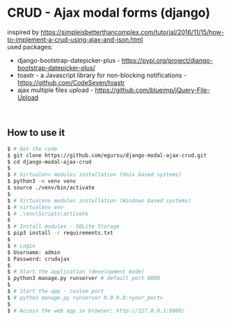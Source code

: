 # CRUD - Ajax modal forms (django)
inspired by https://simpleisbetterthancomplex.com/tutorial/2016/11/15/how-to-implement-a-crud-using-ajax-and-json.html
<br />
used packages:
+ django-bootstrap-datepicker-plus - https://pypi.org/project/django-bootstrap-datepicker-plus/
+ toastr - a Javascript library for non-blocking notifications - https://github.com/CodeSeven/toastr
+ ajax multiple files upload - https://github.com/blueimp/jQuery-File-Upload
<br />

## How to use it

```bash
$ # Get the code
$ git clone https://github.com/egursu/django-modal-ajax-crud.git
$ cd django-modal-ajax-crud
$
$ # Virtualenv modules installation (Unix based systems)
$ python3 -m venv venv
$ source ./venv/bin/activate
$
$ # Virtualenv modules installation (Windows based systems)
$ # virtualenv env
$ # .\env\Scripts\activate
$
$ # Install modules - SQLite Storage
$ pip3 install -r requirements.txt
$
$ # Login
$ Username: admin
$ Password: crudajax
$
$ # Start the application (development mode)
$ python3 manage.py runserver # default port 8000
$
$ # Start the app - custom port
$ # python manage.py runserver 0.0.0.0:<your_port>
$
$ # Access the web app in browser: http://127.0.0.1:8000/
```
<br />
